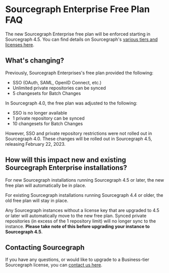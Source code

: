 # Sourcegraph Enterprise Free Plan FAQ

The new Sourcegraph Enterprise free plan will be enforced starting in Sourcegraph 4.5. You can find details on Sourcegraph's [various tiers and licenses here](https://docs.sourcegraph.com/getting-started/oss-enterprise).

## What's changing?

Previously, Sourcegraph Enterprises's free plan provided the following:
- SSO (OAuth, SAML, OpenID Connect, etc.)
- Unlimited private repositories can be synced
- 5 changesets for Batch Changes

In Sourcegraph 4.0, the free plan was adjusted to the following:
- SSO is no longer available
- 1 private repository can be synced
- 10 changesets for Batch Changes

However, SSO and private repository restrictions were not rolled out in Sourcegraph 4.0. These changes will be rolled out in Sourcegraph 4.5, releasing February 22, 2023.

## How will this impact new and existing Sourcegraph Enterprise installations?

For new Sourcegraph installations running Sourcegraph 4.5 or later, the new free plan will automatically be in place.

For existing Sourcegraph installations running Sourcegraph 4.4 or older, the old free plan will stay in place.

Any Sourcegraph instances without a license key that are upgraded to 4.5 or later will automatically move to the new free plan. Synced private repositories (in excess of the 1 repository limit) will no longer sync to the instance. **Please take note of this before upgrading your instance to Sourcegraph 4.5**.

## Contacting Sourcegraph

If you have any questions, or would like to upgrade to a Business-tier Sourcegraph license, you can [contact us here](https://about.sourcegraph.com/contact).
